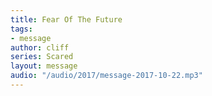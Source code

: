 ```yaml
---
title: Fear Of The Future
tags:
- message
author: cliff
series: Scared
layout: message
audio: "/audio/2017/message-2017-10-22.mp3"
---
```


